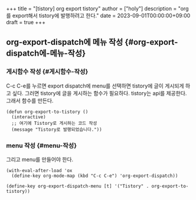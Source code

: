 +++
title = "[tistory] org export tistory"
author = ["holy"]
description = "org를 export해서 tistory에 발행하려고 한다."
date = 2023-09-01T00:00:00+09:00
draft = true
+++

## org-export-dispatch에 메뉴 작성 {#org-export-dispatch에-메뉴-작성}


### 게시함수 작성 {#게시함수-작성}

C-c C-e를 누르면 export dispatch에 menu를 선택하면 tistory에 글이
게시되게 하고 싶다. 그러면 tistory에 글을 게시하는 함수가
필요하다. tistory는 api를 제공한다. 그래서 함수를 만든다.

```emacs-lisp
(defun org-export-to-tistory ()
  (interactive)
  ;; 여기에 Tistory로 게시하는 코드 작성
  (message "Tistory로 발행되었습니다."))

```


### menu 작성 {#menu-작성}

그리고 menu를 만들어야 한다.

```emacs-lisp
(with-eval-after-load 'ox
  (define-key org-mode-map (kbd "C-c C-e") 'org-export-dispatch))

(define-key org-export-dispatch-menu [t] '("Tistory" . org-export-to-tistory))

```
